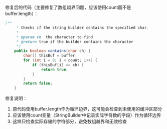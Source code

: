 修复后的代码（主要修复了数组越界问题，应该使用count而不是buffer.length）：

```java
/**
     * Checks if the string builder contains the specified char.
     *
     * @param ch  the character to find
     * @return true if the builder contains the character
     */
    public boolean contains(char ch) {
        char[] thisBuf = buffer;
        for (int i = 0; i < count; i++) {
            if (thisBuf[i] == ch) {
                return true;
            }
        }
        return false;
    }
```

修复说明：
1. 原代码使用buffer.length作为循环边界，这可能会检查到未使用的缓冲区部分
2. 应该使用count变量（StringBuilder中记录实际字符数的字段）作为循环边界
3. 这样只检查实际存储的字符部分，避免数组越界和无效检查